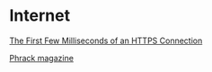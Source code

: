# Internet

[The First Few Milliseconds of an HTTPS Connection](http://www.moserware.com/2009/06/first-few-milliseconds-of-https.html)

[Phrack magazine](http://phrack.org/issues/49/1.html)

